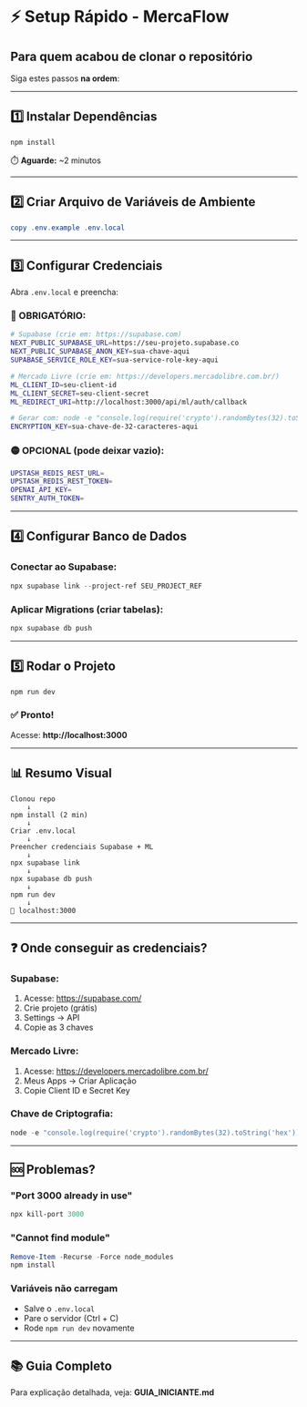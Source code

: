 # ⚡ Setup Rápido - MercaFlow

## Para quem acabou de clonar o repositório

Siga estes passos **na ordem**:

---

## 1️⃣ Instalar Dependências

```powershell
npm install
```

⏱️ **Aguarde:** ~2 minutos

---

## 2️⃣ Criar Arquivo de Variáveis de Ambiente

```powershell
copy .env.example .env.local
```

---

## 3️⃣ Configurar Credenciais

Abra `.env.local` e preencha:

### 🔴 OBRIGATÓRIO:

```bash
# Supabase (crie em: https://supabase.com)
NEXT_PUBLIC_SUPABASE_URL=https://seu-projeto.supabase.co
NEXT_PUBLIC_SUPABASE_ANON_KEY=sua-chave-aqui
SUPABASE_SERVICE_ROLE_KEY=sua-service-role-key-aqui

# Mercado Livre (crie em: https://developers.mercadolibre.com.br/)
ML_CLIENT_ID=seu-client-id
ML_CLIENT_SECRET=seu-client-secret
ML_REDIRECT_URI=http://localhost:3000/api/ml/auth/callback

# Gerar com: node -e "console.log(require('crypto').randomBytes(32).toString('hex'))"
ENCRYPTION_KEY=sua-chave-de-32-caracteres-aqui
```

### 🟡 OPCIONAL (pode deixar vazio):

```bash
UPSTASH_REDIS_REST_URL=
UPSTASH_REDIS_REST_TOKEN=
OPENAI_API_KEY=
SENTRY_AUTH_TOKEN=
```

---

## 4️⃣ Configurar Banco de Dados

### Conectar ao Supabase:

```powershell
npx supabase link --project-ref SEU_PROJECT_REF
```

### Aplicar Migrations (criar tabelas):

```powershell
npx supabase db push
```

---

## 5️⃣ Rodar o Projeto

```powershell
npm run dev
```

### ✅ Pronto!

Acesse: **http://localhost:3000**

---

## 📊 Resumo Visual

```
Clonou repo
    ↓
npm install (2 min)
    ↓
Criar .env.local
    ↓
Preencher credenciais Supabase + ML
    ↓
npx supabase link
    ↓
npx supabase db push
    ↓
npm run dev
    ↓
🎉 localhost:3000
```

---

## ❓ Onde conseguir as credenciais?

### Supabase:

1. Acesse: https://supabase.com/
2. Crie projeto (grátis)
3. Settings → API
4. Copie as 3 chaves

### Mercado Livre:

1. Acesse: https://developers.mercadolibre.com.br/
2. Meus Apps → Criar Aplicação
3. Copie Client ID e Secret Key

### Chave de Criptografia:

```powershell
node -e "console.log(require('crypto').randomBytes(32).toString('hex'))"
```

---

## 🆘 Problemas?

### "Port 3000 already in use"

```powershell
npx kill-port 3000
```

### "Cannot find module"

```powershell
Remove-Item -Recurse -Force node_modules
npm install
```

### Variáveis não carregam

- Salve o `.env.local`
- Pare o servidor (Ctrl + C)
- Rode `npm run dev` novamente

---

## 📚 Guia Completo

Para explicação detalhada, veja: **GUIA_INICIANTE.md**

